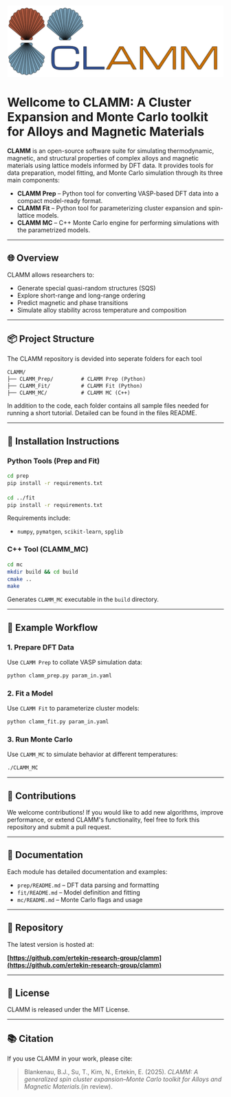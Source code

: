 ![title](media/Clamm1.png)
# Wellcome to CLAMM: A Cluster Expansion and Monte Carlo toolkit for Alloys and Magnetic Materials 

**CLAMM** is an open-source software suite for simulating thermodynamic, magnetic, and structural properties of complex alloys and magnetic materials using lattice models informed by DFT data. It provides tools for data preparation, model fitting, and Monte Carlo simulation through its three main components:

- **CLAMM Prep** – Python tool for converting VASP-based DFT data into a compact model-ready format.
- **CLAMM Fit** – Python tool for parameterizing cluster expansion and spin-lattice models.
- **CLAMM MC** – C++ Monte Carlo engine for performing simulations with the parametrized models.

---

## 🌐 Overview

CLAMM allows researchers to:
- Generate special quasi-random structures (SQS)
- Explore short-range and long-range ordering
- Predict magnetic and phase transitions
- Simulate alloy stability across temperature and composition

---

## 📦 Project Structure
The CLAMM repository is devided into seperate folders for each tool
```
CLAMM/
├── CLAMM_Prep/         # CLAMM Prep (Python)
├── CLAMM_Fit/          # CLAMM Fit (Python)
├── CLAMM_MC/           # CLAMM MC (C++)
```
In addition to the code, each folder contains all sample files needed for running a short tutorial. Detailed can be found in the files README.

---

## 🔧 Installation Instructions

### Python Tools (Prep and Fit)

```bash
cd prep
pip install -r requirements.txt

cd ../fit
pip install -r requirements.txt
```

Requirements include:
- `numpy`, `pymatgen`, `scikit-learn`, `spglib`

### C++ Tool (CLAMM_MC)

```bash
cd mc
mkdir build && cd build
cmake ..
make
```

Generates `CLAMM_MC` executable in the `build` directory.

---

## 🚀 Example Workflow

### 1. Prepare DFT Data
Use `CLAMM Prep` to collate VASP simulation data:
```bash
python clamm_prep.py param_in.yaml
```

### 2. Fit a Model
Use `CLAMM Fit` to parameterize cluster models:
```bash
python clamm_fit.py param_in.yaml
```

### 3. Run Monte Carlo
Use `CLAMM_MC` to simulate behavior at different temperatures:
```bash
./CLAMM_MC
```

---

## 🤝 Contributions

We welcome contributions! If you would like to add new algorithms, improve performance, or extend CLAMM's functionality, feel free to fork this repository and submit a pull request.

---

## 📘 Documentation

Each module has detailed documentation and examples:
- `prep/README.md` – DFT data parsing and formatting
- `fit/README.md` – Model definition and fitting
- `mc/README.md` – Monte Carlo flags and usage

---

## 🔗 Repository

The latest version is hosted at:

**[https://github.com/ertekin-research-group/clamm](https://github.com/ertekin-research-group/clamm)**

---
## 📜 License

CLAMM is released under the MIT License.

---

## 📚 Citation

If you use CLAMM in your work, please cite:

> Blankenau, B.J., Su, T., Kim, N., Ertekin, E. (2025). *CLAMM: A generalized spin cluster expansion–Monte Carlo toolkit for Alloys and Magnetic Materials.*(in review).
